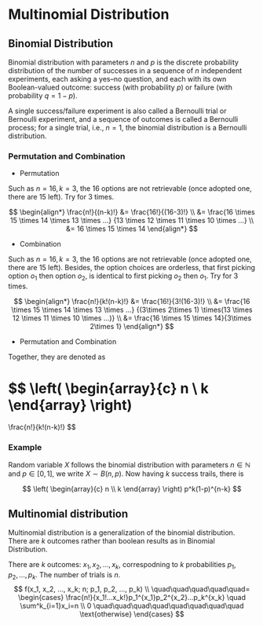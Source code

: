 # Multinomial  Distribution

## Binomial Distribution

Binomial distribution with parameters $n$ and $p$ is the discrete probability distribution of the number of successes in a sequence of $n$ independent experiments, each asking a yes–no question, and each with its own Boolean-valued outcome: success (with probability $p$) or failure (with probability $q = 1 − p$).

A single success/failure experiment is also called a Bernoulli trial or Bernoulli experiment, and a sequence of outcomes is called a Bernoulli process; for a single trial, i.e., $n = 1$, the binomial distribution is a Bernoulli distribution.

### Permutation and Combination

* Permutation

Such as $n=16,k=3$, the $16$ options are not retrievable (once adopted one, there are $15$ left). Try for $3$ times.

$$
\begin{align*}
\frac{n!}{(n-k)!}
&=
\frac{16!}{(16-3)!}
\\ &=
\frac{16 \times 15 \times 14 \times 13 \times ...}
{13 \times 12 \times 11 \times 10 \times ...}
\\ &=
16 \times 15 \times 14
\end{align*}
$$

* Combination

Such as $n=16,k=3$, the $16$ options are not retrievable (once adopted one, there are $15$ left). Besides, the option choices are orderless, that first picking option $o_1$ then option $o_2$, is identical to first picking $o_2$ then $o_1$. Try for $3$ times.

$$
\begin{align*}
\frac{n!}{k!(n-k)!}
&=
\frac{16!}{3!(16-3)!}
\\ &=
\frac{16 \times 15 \times 14 \times 13 \times ...}
{(3\times 2\times 1) \times(13 \times 12 \times 11 \times 10 \times ...)}
\\ &=
\frac{16 \times 15 \times 14}{3\times 2\times 1}
\end{align*}
$$

* Permutation and Combination

Together, they are denoted as 

$$
\left(
\begin{array}{c}
n
\\
k
\end{array}
\right)
=
\frac{n!}{k!(n-k)!} 
$$

### Example

Random variable $X$ follows the binomial distribution with parameters $n \in \mathbb{N}$  and $p \in [0,1]$, we write $X \sim B(n, p)$. Now having $k$ success trails, there is

$$
\left(
\begin{array}{c}
n
\\
k
\end{array}
\right)
p^k(1-p)^{n-k}
$$

## Multinomial distribution

Multinomial distribution is a generalization of the binomial distribution. There are $k$ outcomes rather than boolean results as in Binomial Distribution.

There are $k$ outcomes: $x_1, x_2, ..., x_k$, correspodning to $k$ probabilities $p_1, p_2, ..., p_k$. The number of trials is $n$.
$$
f(x_1, x_2, ..., x_k; n; p_1, p_2, ..., p_k)
\\ 
\quad\quad\quad\quad\quad=
\begin{cases}
\frac{n!}{x_1!...x_k!}p_1^{x_1}p_2^{x_2}...p_k^{x_k} \quad \sum^k_{i=1}x_i=n
\\
0 \quad\quad\quad\quad\quad\quad\quad\quad \text{otherwise}
\end{cases}
$$